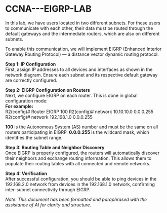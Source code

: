 # CCNA---EIGRP-LAB
In this lab, we have users located in two different subnets. For these users to communicate with each other, their data must be routed through the default gateways and the intermediate routers, which are also on different subnets.

To enable this communication, we will implement EIGRP (Enhanced Interior Gateway Routing Protocol) — a distance vector dynamic routing protocol.

**Step 1: IP Configuration**<br>
First, assign IP addresses to all devices and interfaces as shown in the network diagram. Ensure each subnet and its respective default gateway are correctly configured.

**Step 2: EIGRP Configuration on Routers**<br>
Next, we configure EIGRP on each router. This is done in global configuration mode: 
<br>**For example:**<br>
R2(config)# Router EIGRP 100
R2(config)# network 10.10.10.0 0.0.0.255
R2(config)# network 192.168.1.0 0.0.0.255

**100** is the Autonomous System (AS) number and must be the same on all routers participating in EIGRP.
**0.0.0.255** is the wildcard mask, which identifies the subnet range.

**Step 3: Routing Table and Neighbor Discovery**<br>
Once EIGRP is properly configured, the routers will automatically discover their neighbors and exchange routing information. This allows them to populate their routing tables with all connected and remote networks.

**Step 4: Verification**<br>
After successful configuration, you should be able to ping devices in the 192.168.2.0 network from devices in the 192.168.1.0 network, confirming inter-subnet connectivity through EIGRP.

_Note: This document has been formatted and paraphrased with the assistance of AI for clarity and structure._
